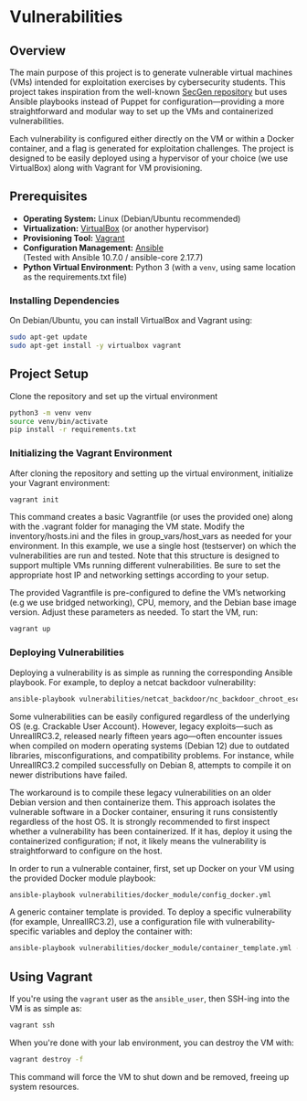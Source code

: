 # Vulnerabilities

## Overview

The main purpose of this project is to generate vulnerable virtual machines (VMs) intended for exploitation exercises by cybersecurity students. This project takes inspiration from the well-known [SecGen repository](https://github.com/secgen) but uses Ansible playbooks instead of Puppet for configuration—providing a more straightforward and modular way to set up the VMs and containerized vulnerabilities.

Each vulnerability is configured either directly on the VM or within a Docker container, and a flag is generated for exploitation challenges. The project is designed to be easily deployed using a hypervisor of your choice (we use VirtualBox) along with Vagrant for VM provisioning.

## Prerequisites

- **Operating System:** Linux (Debian/Ubuntu recommended)
- **Virtualization:** [VirtualBox](https://www.virtualbox.org/) (or another hypervisor)
- **Provisioning Tool:** [Vagrant](https://www.vagrantup.com/)
- **Configuration Management:** [Ansible](https://www.ansible.com/)  
  (Tested with Ansible 10.7.0 / ansible-core 2.17.7)
- **Python Virtual Environment:** Python 3 (with a `venv`, using same location as the requirements.txt file)

### Installing Dependencies

On Debian/Ubuntu, you can install VirtualBox and Vagrant using:

```bash
sudo apt-get update
sudo apt-get install -y virtualbox vagrant
```

## Project Setup

Clone the repository and set up the virtual environment

```bash
python3 -m venv venv
source venv/bin/activate
pip install -r requirements.txt
```

### Initializing the Vagrant Environment

After cloning the repository and setting up the virtual environment, initialize your Vagrant environment:

```bash
vagrant init
```

This command creates a basic Vagrantfile (or uses the provided one) along with the .vagrant folder for managing the VM state.
Modify the inventory/hosts.ini and the files in group_vars/host_vars as needed for your environment. In this example, we use a single host (testserver) on which the vulnerabilities are run and tested. Note that this structure is designed to support multiple VMs running different vulnerabilities. Be sure to set the appropriate host IP and networking settings according to your setup.

The provided Vagrantfile is pre-configured to define the VM’s networking (e.g we use bridged networking), CPU, memory, and the Debian base image version. Adjust these parameters as needed.
To start the VM, run:

```bash
vagrant up
```

### Deploying Vulnerabilities

Deploying a vulnerability is as simple as running the corresponding Ansible playbook. For example, to deploy a netcat backdoor vulnerability:

```bash
ansible-playbook vulnerabilities/netcat_backdoor/nc_backdoor_chroot_esc.yml
```

Some vulnerabilities can be easily configured regardless of the underlying OS (e.g. Crackable User Account). However, legacy exploits—such as UnrealIRC3.2, released nearly fifteen years ago—often encounter issues when compiled on modern operating systems (Debian 12) due to outdated libraries, misconfigurations, and compatibility problems. For instance, while UnrealIRC3.2 compiled successfully on Debian 8, attempts to compile it on newer distributions have failed.

The workaround is to compile these legacy vulnerabilities on an older Debian version and then containerize them. This approach isolates the vulnerable software in a Docker container, ensuring it runs consistently regardless of the host OS. It is strongly recommended to first inspect whether a vulnerability has been containerized. If it has, deploy it using the containerized configuration; if not, it likely means the vulnerability is straightforward to configure on the host.

In order to run a vulnerable container, first, set up Docker on your VM using the provided Docker module playbook:

```bash
ansible-playbook vulnerabilities/docker_module/config_docker.yml
```

A generic container template is provided. To deploy a specific vulnerability (for example, UnrealIRC3.2), use a configuration file with vulnerability-specific variables and deploy the container with:

```bash
ansible-playbook vulnerabilities/docker_module/container_template.yml -e "vulnerability_config=container_configs/unrealirc_config.yml"
```

## Using Vagrant

If you're using the `vagrant` user as the `ansible_user`, then SSH-ing into the VM is as simple as:

```bash
vagrant ssh
```

When you're done with your lab environment, you can destroy the VM with:

```bash
vagrant destroy -f
```

This command will force the VM to shut down and be removed, freeing up system resources.
